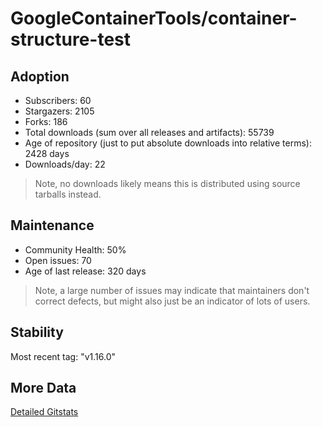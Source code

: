 # GoogleContainerTools/container-structure-test

## Adoption

- Subscribers: 60
- Stargazers: 2105
- Forks: 186
- Total downloads (sum over all releases and artifacts): 55739
- Age of repository (just to put absolute downloads into relative terms): 2428 days
- Downloads/day: 22

> Note, no downloads likely means this is distributed using source tarballs instead.

## Maintenance

- Community Health: 50%
- Open issues: 70
- Age of last release: 320 days

> Note, a large number of issues may indicate that maintainers don't correct defects, but might also
> just be an indicator of lots of users.

## Stability

Most recent tag: "v1.16.0"

## More Data

[Detailed Gitstats](/bazel-catalog/gitstats/GoogleContainerTools/container-structure-test)

